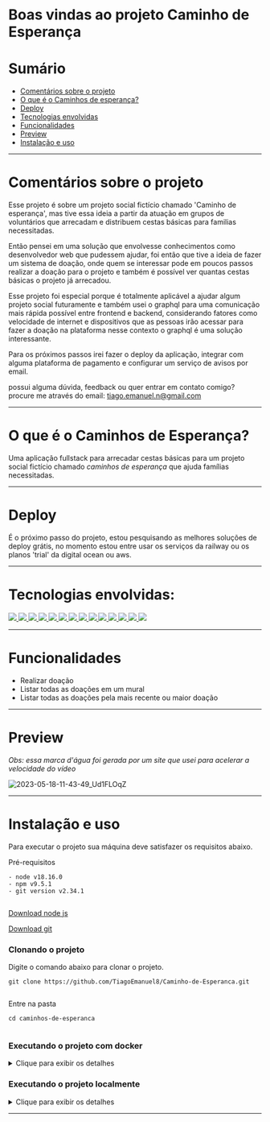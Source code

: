 
# Boas vindas ao projeto Caminho de Esperança

# Sumário

- [Comentários sobre o projeto](#comentários-sobre-o-projeto)
- [O que é o Caminhos de esperança?](#o-que-é-o-caminhos-de-esperança)
- [Deploy](#deploy)
- [Tecnologias envolvidas](#tecnologias-envolvidas)
- [Funcionalidades](#funcionalidades)
- [Preview](#preview)
- [Instalação e uso](#instalação-e-uso)

---

#  Comentários sobre o projeto

Esse projeto é sobre um projeto social fictício chamado 'Caminho de esperança', mas tive essa ideia a partir da atuação em grupos de voluntários que arrecadam e distribuem cestas básicas para familias necessitadas.

Então pensei em uma solução que envolvesse conhecimentos como desenvolvedor web que pudessem ajudar, foi então que tive a ideia de fazer um sistema de doação, onde quem se interessar pode em poucos passos realizar a doação para o projeto e também é possível ver quantas cestas básicas o projeto já arrecadou.

Esse projeto foi especial porque é totalmente aplicável a ajudar algum projeto social futuramente e também usei  o graphql para uma comunicação mais rápida possível entre frontend e backend, considerando fatores como velocidade de internet e dispositivos que as pessoas irão acessar para fazer a doação na plataforma nesse contexto o graphql é uma solução interessante. 

Para os próximos passos irei fazer o deploy da aplicação, integrar com alguma plataforma de pagamento e configurar um serviço de avisos por email.

possui alguma dúvida, feedback ou quer entrar em contato comigo? 
procure me através do email: tiago.emanuel.n@gmail.com

---

# O que é o Caminhos de Esperança?

Uma aplicação fullstack para arrecadar cestas básicas para um projeto social fictício chamado _caminhos de esperança_ que ajuda famílias necessitadas. 

---

# Deploy
É o próximo passo do projeto, estou pesquisando as melhores soluções de deploy grátis, no momento estou entre usar os serviços da railway ou os planos 'trial' da digital ocean ou aws.

---

# Tecnologias envolvidas:
<div>
  <a href="https://www.typescriptlang.org/">
    <img src="https://img.shields.io/badge/typescript-339933?style=for-the-badge&logo=typescript&color=gray" />
  </a>
  <a href="https://javascript.info/">
    <img src="https://img.shields.io/badge/javascript-339933?style=for-the-badge&logo=javascript&color=gray" />
  </a>
    <a href="https://www.docker.com/">
    <img src="https://img.shields.io/badge/docker-339933?style=for-the-badge&logo=docker&color=gray" />  </a>
    <a href="https://docs.npmjs.com/">
        <a href="https://www.docker.com/">
    <img src="https://img.shields.io/badge/graphql-339933?style=for-the-badge&logo=graphql&color=gray" />  </a>
    <a href="https://docs.npmjs.com/">
  <img src="https://img.shields.io/badge/Node.js-339933?style=for-the-badge&logo=nodedotjs&color=gray" />
  </a>
  <a href="https://docs.npmjs.com/">
  <img src="https://img.shields.io/badge/reactjs-339933?style=for-the-badge&logo=react&color=gray" />
  </a>
    <a href="https://expressjs.com/pt-br/">
    <img src="https://img.shields.io/badge/nest-339933?style=for-the-badge&logo=nestjs&color=gray" /> 
  </a>
  <a href="https://expressjs.com/pt-br/">
    <img src="https://img.shields.io/badge/Express.js-339933?style=for-the-badge&logo=express&color=gray" /> 
  </a>
  <a href="https://www.mongodb.com/">
    <img src="https://img.shields.io/badge/postgres-339933?style=for-the-badge&logo=postgresql&color=gray" />
  </a>
  <a href="https://mongoosejs.com/">
    <img src="https://img.shields.io/badge/prisma-339933?style=for-the-badge&logo=prisma&color=gray" />
  </a>
  <a href="https://nodemon.io/">
    <img src="https://img.shields.io/badge/chackra-ui-339933?style=for-the-badge&logo=chackra-ui&color=gray" />
  </a>
  <a href="https://jestjs.io/pt-BR/">
    <img src=" https://img.shields.io/badge/jest-339933?style=for-the-badge&logo=jest&color=gray "/>
  </a>
    <a href="https://git-scm.com/">
    <img src="https://img.shields.io/badge/git-339933?style=for-the-badge&logo=git&color=gray" />
  </a>
  <a href="https://eslint.org/">
    <img src="https://img.shields.io/badge/eslint-339933?style=for-the-badge&logo=eslint&color=gray" />
  </a>
  </a>
  </div>

---

# Funcionalidades

- Realizar doação
- Listar todas as doações em um mural
- Listar todas as doações pela mais recente ou maior doação

---

# Preview

_Obs: essa marca d'água foi gerada por um site que usei para acelerar a velocidade do vídeo_

![2023-05-18-11-43-49_Ud1FLOqZ](https://github.com/TiagoEmanuel8/Caminho-de-Esperanca/assets/72472530/75f8e7a6-37e4-483c-bd18-93fa058aa575)


---

# Instalação e uso

Para executar o projeto sua máquina deve satisfazer os requisitos abaixo.  
  
Pré-requisitos  
  
```  
- node v18.16.0  
- npm v9.5.1  
- git version v2.34.1  
  
```  
  
[Download node js](https://nodejs.org/en/)  
  
[Download git](https://git-scm.com/book/en/v2/Getting-Started-Installing-Git)  
  
### Clonando o projeto  
  
Digite o comando abaixo para clonar o projeto.  
  
```  
git clone https://github.com/TiagoEmanuel8/Caminho-de-Esperanca.git
  
```  
  
Entre na pasta  
  
```  
cd caminhos-de-esperanca
  
```  
### Executando o projeto com **docker**

<details>

<summary>Clique para exibir os detalhes</summary>


### Execute o comando abaixo para iniciar o docker  
  
```  
docker-compose up -d && docker exec -it caminhos_de_esperanca bash
```  
### Abra 2 terminais dentro do projeto
 no 1º terminal acesse
```  
cd backend
```  
e instale as dependências com o comando
```  
npm install
```  

 no 2º terminal acesse
```  
cd frontend
```  
e instale as dependências com o comando
```  
npm install
```  
### Execute o projeto  
  em ambos os terminais digite
```  
npm start  
```  

### Caso queira parar a execução do docker use o comando
  
```  
docker-compose down --rmi local --volumes --remove-orphans
```  

*Obs: apesar do docker ter abordagens mais simples onde com um comando é possível criar tudo, mas meu objetivo inicial era popular o banco de dados sem a necessidade de testar todas as rotas e para isso deveria usar as seeders do sequelize, então a melhor solução que encontrei foi essa.*

</details>

### Executando o projeto **localmente**

<details>

<summary>Clique para exibir os detalhes</summary>
  
### Instale as dependências  
  
```  
npm install  
```  
### Execute o projeto  
  
```  
npm start  
```  
ou
``` 
npm run nodemon  
``` 
</details>

---

